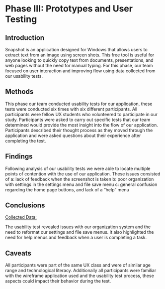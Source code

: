 # Phase III: Prototypes and User Testing

## Introduction

Snapshot is an application designed for Windows that allows users to extract text from an image using screen shots. This free tool is useful for anyone looking to quickly copy text from documents, presentations, and web pages without the need for manual typing. For this phase, our team focused on user interaction and improving flow using data collected from our usability tests.

## Methods

This phase our team conducted usability tests for our application, these tests were conducted six times with six different participants. All participants were fellow UX students who volunteered to participate in our study. Participants were asked to carry out specific tests that our team determined would provide the most insight into the flow of our application. Participants described their thought process as they moved through the application and were asked questions about their experience after completing the test.

## Findings

Following analysis of our usability tests we were able to locate multiple points of contention with the use of our application. These issues consisted of 
    a: lack of feedback when the screenshot is taken 
    b: poor organization with settings in the settings menu and file save menu 
    c: general confusion regarding the home page buttons, and lack of a “help” menu

## Conclusions

[Collected Data:](../Data/)

The usability test revealed issues with our organization system and the need to reformat our settings and file save menus. It also highlighted the need for help menus and feedback when a user is completing a task. 

## Caveats

All participants were part of the same UX class and were of similar age range and technological literacy. Additionally all participants were familiar with the wireframe application used and the usability test process, these aspects could impact their behavior during the test.
